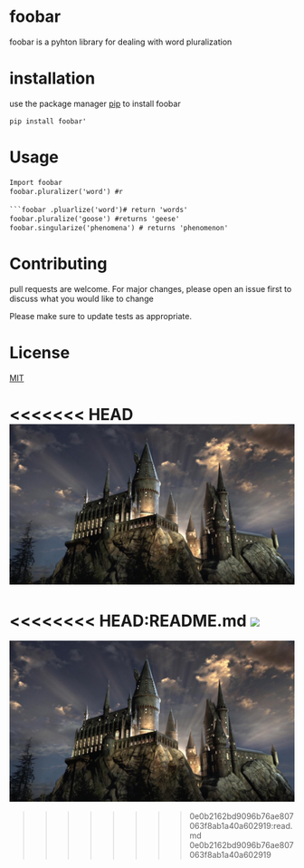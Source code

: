 # foobar
 foobar is a pyhton library for dealing with word pluralization
 # installation 
  use the package manager [pip](https://commonmark.org/help/)  to install foobar 

    pip install foobar'
  

  # Usage

```
Import foobar
foobar.pluralizer('word') #r

```foobar .pluarlize('word')# return 'words'
foobar.pluralize('goose') #returns 'geese'
foobar.singularize('phenomena') # returns 'phenomenon'
```


# Contributing
pull requests are welcome. For major changes, please open an issue first to discuss what you would like to change

Please make sure to update tests as appropriate.
# License
[MIT](https://commonmark.org/help/)

<<<<<<< HEAD
![](https://github.com/mostafamahmoud96/mmahmoud/blob/main/image/city.jpeg)
=======
<<<<<<<< HEAD:README.md
![](https://github.com/mostafamahmoud96/mmahmoud/blob/main/image/city.jpeghttps://github.com/mostafamahmoud96/mmahmoud/blob/main/image/city.jpeg)
========
![](https://github.com/mostafamahmoud96/mmahmoud/blob/main/image/city.jpeg)








>>>>>>>> 0e0b2162bd9096b76ae807063f8ab1a40a602919:read.md
>>>>>>> 0e0b2162bd9096b76ae807063f8ab1a40a602919
